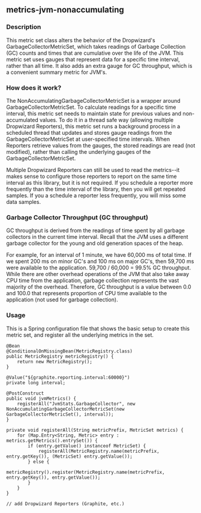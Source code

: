 metrics-jvm-nonaccumulating
---
### Description
This metric set class alters the behavior of the Dropwizard's GarbageCollectorMetricSet, which takes readings of Garbage Collection (GC) counts and times that are cumulative over the life of the JVM. This metric set uses gauges that represent data for a specific time interval, rather than all time. It also adds an extra gauge for GC throughput, which is a convenient summary metric for JVM's.

### How does it work?
The NonAccumulatingGarbageCollectorMetricSet is a wrapper around GarbageCollectorMetricSet. To calculate readings for a specific time interval, this metric set needs to maintain state for previous values and non-accumulated values. To do it in a thread safe way (allowing multiple Dropwizard Reporters), this metric set runs a background process in a scheduled thread that updates and stores gauge readings from the GarbageCollectorMetricSet at user-specified time intervals. When Reporters retrieve values from the gauges, the stored readings are read (not modified), rather than calling the underlying gauges of the GarbageCollectorMetricSet.

Multiple Dropwizard Reporters can still be used to read the metrics--it makes sense to configure those reporters to report on the same time interval as this library, but it is not required. If you schedule a reporter more frequently than the time interval of the library, then you will get repeated samples. If you a schedule a reporter less frequently, you will miss some data samples.

### Garbage Collector Throughput (GC throughput)
GC throughput is derived from the readings of time spent by all garbage collectors in the current time interval. Recall that the JVM uses a different garbage collector for the young and old generation spaces of the heap. 

For example, for an interval of 1 minute, we have 60,000 ms of total time. If we spent 200 ms on minor GC's and 100 ms on major GC's, then 59,700 ms were available to the application. 59,700 / 60,000 = 99.5% GC throughput. While there are other overhead operations of the JVM that also take away CPU time from the application, garbage collection represents the vast majority of the overhead. Therefore, GC throughput is a value between 0.0 and 100.0 that represents proportion of CPU time available to the application (not used for garbage collection).

### Usage
This is a Spring configuration file that shows the basic setup to create this metric set, and register all the underlying metrics in the set.

    @Bean
    @ConditionalOnMissingBean(MetricRegistry.class)
    public MetricRegistry metricRegistry() {
        return new MetricRegistry();
    }

    @Value("${graphite.reporting.interval:60000}")
    private long interval;

    @PostConstruct
    public void jvmMetrics() {
        registerAll("JvmStats.GarbageCollector", new NonAccumulatingGarbageCollectorMetricSet(new GarbageCollectorMetricSet(), interval));
    }

    private void registerAll(String metricPrefix, MetricSet metrics) {
        for (Map.Entry<String, Metric> entry : metrics.getMetrics().entrySet()) {
            if (entry.getValue() instanceof MetricSet) {
                registerAll(MetricRegistry.name(metricPrefix, entry.getKey()), (MetricSet) entry.getValue());
            } else {
                metricRegistry().register(MetricRegistry.name(metricPrefix, entry.getKey()), entry.getValue());
            }
        }
    }

    // add Dropwizard Reporters (Graphite, etc.)
